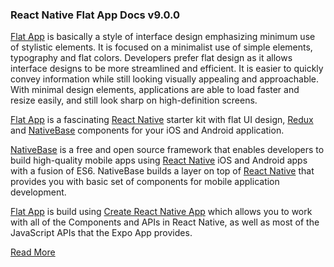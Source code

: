 ### React Native Flat App Docs v9.0.0

[Flat App](https://market.nativebase.io/view/react-native-flat-app-theme) is basically a style of interface design emphasizing minimum use of stylistic elements. It is focused on a minimalist use of simple elements, typography and flat colors. Developers prefer flat design as it allows interface designs to be more streamlined and efficient. It is easier to quickly convey information while still looking visually appealing and approachable. With minimal design elements, applications are able to load faster and resize easily, and still look sharp on high-definition screens.

[Flat App](https://market.nativebase.io/view/react-native-flat-app-theme) is a fascinating [React Native](https://github.com/facebook/react-native) starter kit with flat UI design, [Redux](https://github.com/reactjs/react-redux) and [NativeBase](http://nativebase.io/) components for your iOS and Android application.

[NativeBase](http://nativebase.io/) is a free and open source framework that enables developers to build high-quality mobile apps using [React Native](https://github.com/facebook/react-native) iOS and Android apps with a fusion of ES6. NativeBase builds a layer on top of [React Native](https://github.com/facebook/react-native) that provides you with basic set of components for mobile application development.

[Flat App](https://market.nativebase.io/view/react-native-flat-app-theme) is build using [Create React Native App](https://github.com/react-community/create-react-native-app) which allows you to work with all of the Components and APIs in React Native, as well as most of the JavaScript APIs that the Expo App provides.

[Read More](https://docs.market.nativebase.io/react-native-flat-app-ui/)
